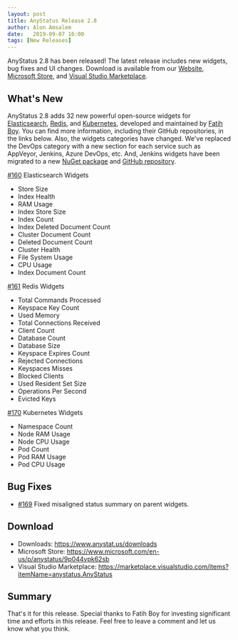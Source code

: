 ```yaml
---
layout: post
title: AnyStatus Release 2.8
author: Alon Amsalem
date:   2019-09-07 16:00
tags: [New Releases]
---
```


AnyStatus 2.8 has been released! The latest release includes new widgets, bug fixes and UI changes. Download is available from our [Website](https://www.anystat.us/downloads), [Microsoft Store](https://www.microsoft.com/en-us/p/anystatus/9p044vpk62sb), and [Visual Studio Marketplace](https://marketplace.visualstudio.com/items?itemName=anystatus.AnyStatus).

## What's New

AnyStatus 2.8 adds 32 new powerful open-source widgets for [Elasticsearch](https://www.elastic.co/), [Redis](https://redis.io/), and [Kubernetes](https://kubernetes.io/), developed and maintained by [Fatih Boy](https://github.com/fatihboy/).
You can find more information, including their GitHub repositories, in the links below.
Also, the widgets categories have changed. We've replaced the DevOps category with a new section for each service such as AppVeyor, Jenkins, Azure DevOps, etc. And, Jenkins widgets have been migrated to a new [NuGet package](https://www.nuget.org/packages/AnyStatus.Plugins.Jenkins) and [GitHub repository](https://github.com/AnyStatus/Jenkins).

[#160](https://github.com/AnyStatus/Support/issues/160) Elasticsearch Widgets

- Store Size
- Index Health
- RAM Usage
- Index Store Size
- Index Count
- Index Deleted Document Count
- Cluster Document Count
- Deleted Document Count
- Cluster Health
- File System Usage
- CPU Usage
- Index Document Count

[#161](https://github.com/AnyStatus/Support/issues/161) Redis Widgets

- Total Commands Processed
- Keyspace Key Count
- Used Memory
- Total Connections Received
- Client Count
- Database Count
- Database Size
- Keyspace Expires Count
- Rejected Connections
- Keyspaces Misses
- Blocked Clients
- Used Resident Set Size
- Operations Per Second
- Evicted Keys

[#170](https://github.com/AnyStatus/Support/issues/170) Kubernetes Widgets

- Namespace Count
- Node RAM Usage
- Node CPU Usage
- Pod Count
- Pod RAM Usage
- Pod CPU Usage

## Bug Fixes

- [#169](https://github.com/AnyStatus/Support/issues/169) Fixed misaligned status summary on parent widgets.

## Download

- Downloads: https://www.anystat.us/downloads
- Microsoft Store: https://www.microsoft.com/en-us/p/anystatus/9p044vpk62sb
- Visual Studio Marketplace: https://marketplace.visualstudio.com/items?itemName=anystatus.AnyStatus

## Summary

That's it for this release. Special thanks to Fatih Boy for investing significant time and efforts in this release.
Feel free to leave a comment and let us know what you think.
